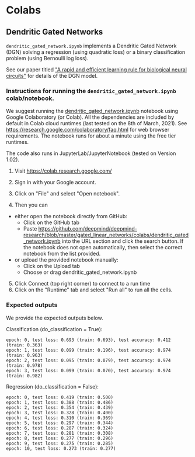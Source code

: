 # Colabs

## Dendritic Gated Networks

`dendritic_gated_network.ipynb` implements a Dendritic Gated Network (DGN) solving a regression (using quadratic loss) or a binary classification problem (using Bernoulli log loss).

See our paper titled ["A rapid and efficient learning rule for biological neural circuits"](https://www.biorxiv.org/content/10.1101/2021.03.10.434756v1) for details of the DGN model.

### Instructions for running the `dendritic_gated_network.ipynb` colab/notebook.

We suggest running the [dendritic_gated_network.ipynb](https://github.com/deepmind/deepmind-research/blob/master/gated_linear_networks/colabs/dendritic_gated_network.ipynb) notebook using Google Colaboratory (or Colab). All the dependencies are included by default in Colab cloud runtimes (last tested on the 8th of March, 2021). See https://research.google.com/colaboratory/faq.html for web browser requirements. The notebook runs for about a minute using the free tier runtimes.

The code also runs in JupyterLab/JupyterNotebook (tested on Version 1.02).

1. Visit https://colab.research.google.com/
2. Sign in with your Google account.
3. Click on "File" and select "Open notebook".

4. Then you can
 * either open the notebook directly from GitHub:
     * Click on the GitHub tab
     * Paste https://github.com/deepmind/deepmind-research/blob/master/gated_linear_networks/colabs/dendritic_gated_network.ipynb into the URL section and click the search button. If the notebook does not open automatically, then select the correct notebook from the list provided.
 * or upload the provided notebook manually:
     * Click on the Upload tab
     * Choose or drag dendritic_gated_network.ipynb
5. Click Connect (top right corner) to connect to a run time
6. Click on the "Runtime" tab and select "Run all" to run all the cells.

### Expected outputs
We provide the expected outputs below.

Classification (do_classification = True):

```
epoch: 0, test loss: 0.693 (train: 0.693), test accuracy: 0.412 (train: 0.363)
epoch: 1, test loss: 0.099 (train: 0.196), test accuracy: 0.974 (train: 0.963)
epoch: 2, test loss: 0.095 (train: 0.079), test accuracy: 0.974 (train: 0.978)
epoch: 3, test loss: 0.099 (train: 0.070), test accuracy: 0.974 (train: 0.982)
```
Regression (do_classification = False):

```
epoch: 0, test loss: 0.419 (train: 0.500)
epoch: 1, test loss: 0.388 (train: 0.486)
epoch: 2, test loss: 0.354 (train: 0.439)
epoch: 3, test loss: 0.328 (train: 0.400)
epoch: 4, test loss: 0.310 (train: 0.369)
epoch: 5, test loss: 0.297 (train: 0.344)
epoch: 6, test loss: 0.287 (train: 0.324)
epoch: 7, test loss: 0.281 (train: 0.308)
epoch: 8, test loss: 0.277 (train: 0.296)
epoch: 9, test loss: 0.275 (train: 0.285)
epoch: 10, test loss: 0.273 (train: 0.277)
```
